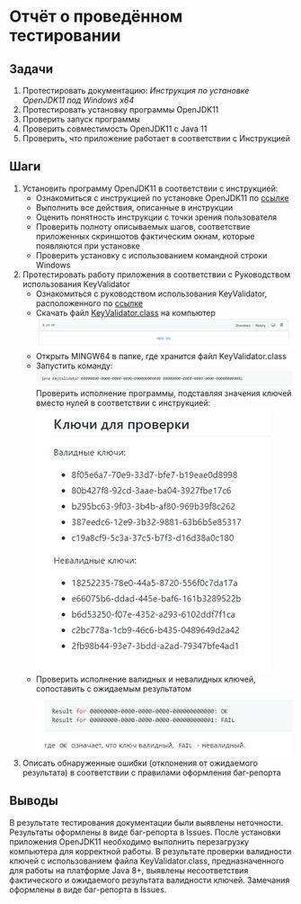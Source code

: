 # Отчёт о проведённом тестировании
## Задачи
1. Протестировать документацию: *Инструкция по установке OpenJDK11 под Windows х64*
1. Протестировать установку программы OpenJDK11
1. Проверить запуск программы
1. Проверить совместимость OpenJDK11 с Java 11
1. Проверить, что приложение работает в соответствии с Инструкцией
## Шаги

1. Установить программу OpenJDK11 в соответствии с инструкцией:
    * Ознакомиться с инструкцией по установке OpenJDK11 по [ссылке](https://github.com/netology-code/javaqa-homeworks/blob/master/intro/openjdk11-manual.md)
    * Выполнить все действия, описанные в инструкции
    * Оценить понятность инструкции с точки зрения пользователя
    * Проверить полноту описываемых шагов, соответствие приложенных скриншотов фактическим окнам, которые появляются при установке 
    * Проверить установку с использованием командной строки Windows
1. Протестировать работу приложения в соответствии с Руководством использования KeyValidator
    * Ознакомиться с руководством использования KeyValidator, расположенного по [ссылке](https://github.com/netology-code/javaqa-homeworks/blob/master/intro/user-manual.md)
    * Скачать файл [KeyValidator.class](https://github.com/netology-code/javaqa-homeworks/blob/master/intro/artifacts/KeyValidator.class) на компьютер 
    ![](Снимок.PNG)
    * Открыть MINGW64 в папке, где хранится файл KeyValidator.class
    * Запустить команду:
    ![](Снимок1.PNG)
    Проверить исполнение программы, подставляя значения ключей вместо нулей в соответствии с инструкцией:
    ![](Снимок2.PNG)
    * Проверить исполнение валидных и невалидных ключей, сопоставить с ожидаемым результатом 
    ![](Снимок3.PNG)
1. Описать обнаруженные ошибки (отклонения от ожидаемого результата) в соответствии с правилами оформления баг-репорта
## Выводы
 В результате тестирования документации были выявлены неточности. Результаты оформлены в виде баг-репорта в Issues.
 После установки приложения OpenJDK11 необходимо выполнить перезагрузку компьютера для корректной работы. 
 В результате проверки валидности ключей с использованием файла KeyValidator.class, предназначенного для работы на платформе Java 8+, выявлены несоответствия фактического и ожидаемого результата валидности ключей. Замечания оформлены в виде баг-репорта в Issues.
